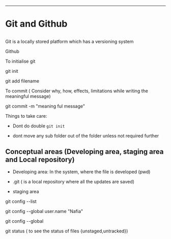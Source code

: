 ---

# Git and Github

## 

Git is a  locally stored platform which has a versioning system

Github 

To initialise git

git init

git add filename

To commit ( Consider why, how, effects, limitations while writing the meaningful message)

git commit -m "meaning ful message"

Things to take care:

- Dont do double `git init`

- dont move any sub folder out of the folder unless not required further

## Conceptual areas (Developing area, staging area and Local repository)

- Developing area: In the system, where the file is developed (pwd)

- .git ( is a local repository where all the updates are saved)

- staging area

git config --list  

git config --global user.name "Nafia"

git config --global

git status       ( to see the status of files {unstaged,untracked})
